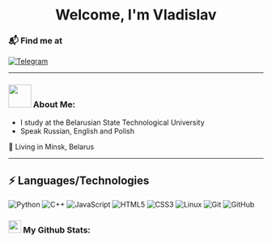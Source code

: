 <div id="header" align="center"> <h1>Welcome, I'm Vladislav </h1> </div>

### 📬 Find me at
<div id="social-media" size>
  <a href="https://t.me/la9n0"> <img src="https://img.shields.io/badge/Telegram-orange?style=for-the-badge&logo=telegram&logoColor=black" alt="Telegram"></a>
</div>

<hr>

### <img src="https://github.com/TheDudeThatCode/TheDudeThatCode/blob/master/Assets/Developer.gif" width="45" /> About Me:

* I study at the Belarusian State Technological University
* Speak Russian, English and Polish
<p>📌 Living in Minsk, Belarus<p>

<hr>

## ⚡ Languages/Technologies
![Python](https://img.shields.io/badge/-Python-000?&logo=Python)
![C++](https://img.shields.io/badge/-C++-000?&logo=c%2b%2b&logoColor=00599C)
![JavaScript](https://img.shields.io/badge/-JavaScript-black?style=flat-square&logo=javascript)
![HTML5](https://img.shields.io/badge/-HTML5-E34F26?style=flat-square&logo=html5&logoColor=white)
![CSS3](https://img.shields.io/badge/-CSS3-1572B6?style=flat-square&logo=css3)
![Linux](https://img.shields.io/badge/-Linux-000?&logo=Linux)
![Git](https://img.shields.io/badge/-Git-black?style=flat-square&logo=git)
![GitHub](https://img.shields.io/badge/-GitHub-181717?style=flat-square&logo=github)

### <img src='https://media1.giphy.com/media/du3J3cXyzhj75IOgvA/giphy.gif?cid=ecf05e47x2g034i9pzwtzzsd3xgg2w9nr94t4tflbbgo3008&rid=giphy.gif' width='25' /> My Github Stats:





